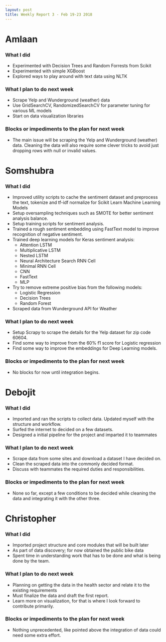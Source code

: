 ```yaml
---
layout: post
title: Weekly Report 3 - Feb 19-23 2018
---
```


# Amlaan

### What I did

- Experimented with Decision Trees and Random Forrests from Scikit
- Experimented with simple XGBoost
- Explored ways to play around with text data using NLTK

### What I plan to do next week

- Scrape Yelp and Wunderground (weather) data
- Use GridSearchCV, RandomizedSearchCV for parameter tuning for various ML models
- Start on data visualization libraries

### Blocks or impediments to the plan for next week

- The main issue will be scraping the Yelp and Wunderground (weather) data. Cleaning the data will also require some clever tricks to avoid just dropping rows with null or invalid values.

# Somshubra

### What I did

- Improved utility scripts to cache the sentiment dataset and preprocess the text, tokenize and tf-idf normalize for Scikit Learn Machine Learning Models
- Setup oversampling techniques such as SMOTE for better sentiment analysis balance.
- Setup training scripts for sentiment analysis.
- Trained a rough sentiment embedding using FastText model to improve recognition of negative sentiment.
- Trained deep learning models for Keras sentiment analysis:
  - Attention LSTM
  - Multiplicative LSTM
  - Nested LSTM
  - Neural Architecture Search RNN Cell
  - Minimal RNN Cell
  - CNN
  - FastText
  - MLP
- Try to remove extreme positive bias from the following models:
  - Logistic Regression
  - Decision Trees
  - Random Forest
- Scraped data from Wunderground API for Weather

### What I plan to do next week

- Setup Scrapy to scrape the details for the Yelp dataset for zip code 60604.
- Find some way to improve from the 60% f1 score for Logistic regression
- Find some way to improve the embeddings for Deep Learning models.

### Blocks or impediments to the plan for next week

- No blocks for now until integration begins.

# Debojit

### What I did
- Imported and ran the scripts to collect data. Updated myself with the structure and workflow.
- Surfed the internet to decided on a few datasets.
- Designed a initial pipeline for the project and imparted it to teammates

### What I plan to do next week
- Scrape data from some sites and download a dataset I have decided on.
- Clean the scraped data into the commonly decided format.
- Discuss with teammates the required duties and responsibilities.

### Blocks or impediments to the plan for next week
- None so far, except a few conditions to be decided while cleaning the data and integrating it with the other three.

# Christopher

### What I did
- Imported project structure and core modules that will be built later
- As part of data discovery; for now obtained the public bike data
- Spent time in understanding work that has to be done and what is being done by the team.

### What I plan to do next week
- Planning on getting the data in the health sector and relate it to the existing requirements
- Must finalize the data and draft the first report.
- Learn more on visualization, for that is where I look forward to contribute primarily.

### Blocks or impediments to the plan for next week
- Nothing unprecedented, like pointed above the integration of data could need some extra effort.

